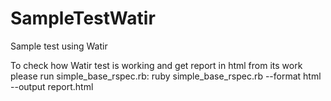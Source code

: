 # SampleTestWatir
Sample test using Watir

To check how Watir test is working and get report in html from its work please run simple_base_rspec.rb:
ruby simple_base_rspec.rb --format html --output report.html
